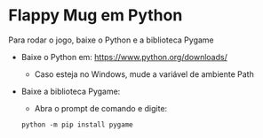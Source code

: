 # Flappy Mug em Python

Para rodar o jogo, baixe o Python e a biblioteca Pygame

- Baixe o Python em: https://www.python.org/downloads/
  - Caso esteja no Windows, mude a variável de ambiente Path

- Baixe a biblioteca Pygame:
  - Abra o prompt de comando e digite:

  `python -m pip install pygame`
